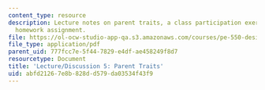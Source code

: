 ```yaml
---
content_type: resource
description: Lecture notes on parent traits, a class participation exercise, and a
  homework assignment.
file: https://ol-ocw-studio-app-qa.s3.amazonaws.com/courses/pe-550-designing-your-life-spring-2009/abfd21267e8b828dd579da03534f43f9_MITPE_550iap09_s09_lec05.pdf
file_type: application/pdf
parent_uid: 777fcc7e-5f44-7829-e4df-ae458249f8d7
resourcetype: Document
title: 'Lecture/Discussion 5: Parent Traits'
uid: abfd2126-7e8b-828d-d579-da03534f43f9
---
```

